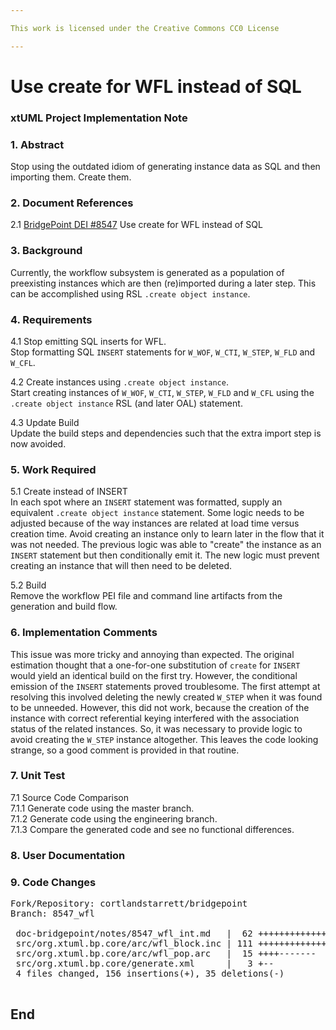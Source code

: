 ```yaml
---

This work is licensed under the Creative Commons CC0 License

---
```


# Use create for WFL instead of SQL  
### xtUML Project Implementation Note

### 1. Abstract
Stop using the outdated idiom of generating instance data as SQL
and then importing them.  Create them.

### 2. Document References
<a id="2.1"></a>2.1 [BridgePoint DEI #8547](https://support.onefact.net/issues/8547) Use create for WFL instead of SQL  

### 3. Background
Currently, the workflow subsystem is generated as a population of
preexisting instances which are then (re)imported during a later step.
This can be accomplished using RSL `.create object instance`.


### 4. Requirements
4.1 Stop emitting SQL inserts for WFL.  
Stop formatting SQL `INSERT` statements for `W_WOF`, `W_CTI`, `W_STEP`,
`W_FLD` and `W_CFL`.

4.2 Create instances using `.create object instance`.  
Start creating instances of `W_WOF`, `W_CTI`, `W_STEP`, `W_FLD` and `W_CFL`
using the `.create object instance` RSL (and later OAL) statement.

4.3 Update Build  
Update the build steps and dependencies such that the extra import
step is now avoided.

### 5. Work Required
5.1 Create instead of INSERT  
In each spot where an `INSERT` statement was formatted, supply an
equivalent `.create object instance` statement.  Some logic needs
to be adjusted because of the way instances are related at load
time versus creation time.  Avoid creating an instance only to
learn later in the flow that it was not needed.  The previous logic
was able to "create" the instance as an `INSERT` statement but then
conditionally emit it.  The new logic must prevent creating an
instance that will then need to be deleted.

5.2 Build  
Remove the workflow PEI file and command line artifacts from the
generation and build flow.

### 6. Implementation Comments
This issue was more tricky and annoying than expected.  The original
estimation thought that a one-for-one substitution of `create` for `INSERT`
would yield an identical build on the first try.  However, the conditional
emission of the `INSERT` statements proved troublesome.  The first attempt
at resolving this involved deleting the newly created `W_STEP` when it
was found to be unneeded.  However, this did not work, because the creation
of the instance with correct referential keying interfered with the
association status of the related instances.  So, it was necessary to
provide logic to avoid creating the `W_STEP` instance altogether.  This
leaves the code looking strange, so a good comment is provided in that
routine.

### 7. Unit Test
7.1 Source Code Comparison  
7.1.1 Generate code using the master branch.  
7.1.2 Generate code using the engineering branch.  
7.1.3 Compare the generated code and see no functional differences.  

### 8. User Documentation

### 9. Code Changes

<pre>
Fork/Repository: cortlandstarrett/bridgepoint  
Branch: 8547_wfl  

 doc-bridgepoint/notes/8547_wfl_int.md   |  62 ++++++++++++++++++++++++++++++
 src/org.xtuml.bp.core/arc/wfl_block.inc | 111 +++++++++++++++++++++++++++++++++++++++++-------------
 src/org.xtuml.bp.core/arc/wfl_pop.arc   |  15 ++++-------
 src/org.xtuml.bp.core/generate.xml      |   3 +--
 4 files changed, 156 insertions(+), 35 deletions(-)

</pre>

End
---

